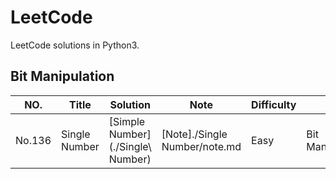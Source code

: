 LeetCode
========

LeetCode solutions in Python3.


## Bit Manipulation
|NO.|Title|Solution|Note|Difficulty|Tag|
|---|-----|--------|----|----------|---|
|No.136|Single Number|[Simple Number](./Single\ Number)|[Note]./Single Number/note.md|Easy|Bit Manipulation|
